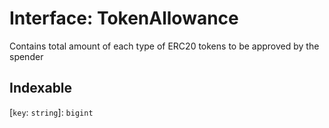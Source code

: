 # Interface: TokenAllowance

Contains total amount of each type of ERC20 tokens to be approved by the spender

## Indexable

 \[`key`: `string`\]: `bigint`

